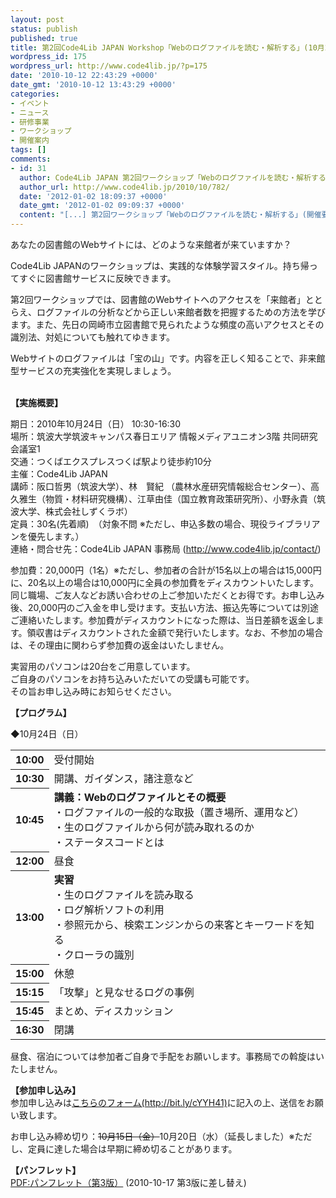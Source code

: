 ```yaml
---
layout: post
status: publish
published: true
title: 第2回Code4Lib JAPAN Workshop「Webのログファイルを読む・解析する」(10月24日)（サービス構築コース）
wordpress_id: 175
wordpress_url: http://www.code4lib.jp/?p=175
date: '2010-10-12 22:43:29 +0000'
date_gmt: '2010-10-12 13:43:29 +0000'
categories:
- イベント
- ニュース
- 研修事業
- ワークショップ
- 開催案内
tags: []
comments:
- id: 31
  author: Code4Lib JAPAN 第2回ワークショップ「Webのログファイルを読む・解析する」追加情報！ - Code4Lib JAPAN
  author_url: http://www.code4lib.jp/2010/10/782/
  date: '2012-01-02 18:09:37 +0000'
  date_gmt: '2012-01-02 09:09:37 +0000'
  content: "[...] 第2回ワークショップ「Webのログファイルを読む・解析する」(開催要項はこちら)の詳細な講義内容をお知らせします。 [...]"
---
```

<p>あなたの図書館のWebサイトには、どのような来館者が来ていますか？</p>
<p>Code4Lib JAPANのワークショップは、実践的な体験学習スタイル。持ち帰ってすぐに図書館サービスに反映できます。</p>
<p>第2回ワークショップでは、図書館のWebサイトへのアクセスを「来館者」ととらえ、ログファイルの分析などから正しい来館者数を把握するための方法を学びます。また、先日の岡崎市立図書館で見られたような頻度の高いアクセスとその識別法、対処についても触れてゆきます。</p>
<p>Webサイトのログファイルは「宝の山」です。内容を正しく知ることで、非来館型サービスの充実強化を実現しましょう。</p>
<p><!--more--><br />
<strong>【実施概要】</strong></p>
<p>期日：2010年10月24日（日） 10:30-16:30<br />
場所：筑波大学筑波キャンパス春日エリア 情報メディアユニオン3階 共同研究会議室1<br />
交通：つくばエクスプレスつくば駅より徒歩約10分<br />
主催：Code4Lib JAPAN<br />
講師：阪口哲男（筑波大学）、林　賢紀 （農林水産研究情報総合センター）、高久雅生（物質・材料研究機構）、江草由佳（国立教育政策研究所）、小野永貴（筑波大学、株式会社しずくラボ）<br />
定員：30名(先着順)　（対象不問 ※ただし、申込多数の場合、現役ライブラリアンを優先します。）<br />
連絡・問合せ先：Code4Lib JAPAN 事務局 (<a href="http://www.code4lib.jp/contact/">http://www.code4lib.jp/contact/</a>)</p>
<p>参加費：20,000円（1名）※ただし、参加者の合計が15名以上の場合は15,000円に、20名以上の場合は10,000円に全員の参加費をディスカウントいたします。同じ職場、ご友人などお誘い合わせの上ご参加いただくとお得です。お申し込み後、20,000円のご入金を申し受けます。支払い方法、振込先等については別途ご連絡いたします。参加費がディスカウントになった際は、当日差額を返金します。領収書はディスカウントされた金額で発行いたします。なお、不参加の場合は、その理由に関わらず参加費の返金はいたしません。</p>
<p>実習用のパソコンは20台をご用意しています。<br />
ご自身のパソコンをお持ち込みいただいての受講も可能です。<br />
その旨お申し込み時にお知らせください。</p>
<p><strong>【プログラム】</strong></p>
<p>◆10月24日（日）</p>
<table>
<tbody>
<tr>
<th>10:00</th>
<td>受付開始</td>
</tr>
<tr>
<th>10:30</th>
<td>開講、ガイダンス，諸注意など</td>
</tr>
<tr>
<th>10:45</th>
<td><strong>講義：Webのログファイルとその概要</strong><br />
・ログファイルの一般的な取扱（置き場所、運用など）<br />
・生のログファイルから何が読み取れるのか<br />
・ステータスコードとは</td>
</tr>
<tr>
<th>12:00</th>
<td>昼食</td>
</tr>
<tr>
<th>13:00</th>
<td><strong>実習</strong><br />
・生のログファイルを読み取る<br />
・ログ解析ソフトの利用<br />
・参照元から、検索エンジンからの来客とキーワードを知る<br />
・クローラの識別</td>
</tr>
<tr>
<th>15:00</th>
<td>休憩</td>
</tr>
<tr>
<th>15:15</th>
<td>「攻撃」と見なせるログの事例</td>
</tr>
<tr>
<th>15:45</th>
<td>まとめ、ディスカッション</td>
</tr>
<tr>
<th>16:30</th>
<td>閉講</td>
</tr>
</tbody>
</table>
<p>昼食、宿泊については参加者ご自身で手配をお願いします。事務局での斡旋はいたしません。</p>
<p><strong>【参加申し込み】</strong><br />
参加申し込みは<a href="http://bit.ly/cYYH41">こちらのフォーム(http://bit.ly/cYYH41)</a>に記入の上、送信をお願い致します。</p>
<p>お申し込み締め切り：<del datetime="2010-10-15T03:40:50+00:00">10月15日（金）</del>10月20日（水）（延長しました）※ただし、定員に達した場合は早期に締め切ることがあります。</p>
<p><strong>【パンフレット】</strong><br />
<a href="http://code4libjp.sakura.ne.jp/www.code4lib.jp/wp-content/uploads/2010/10/code4lib-ws2-ver32.pdf">PDF:パンフレット（第3版）</a> (2010-10-17 第3版に差し替え)</p>
